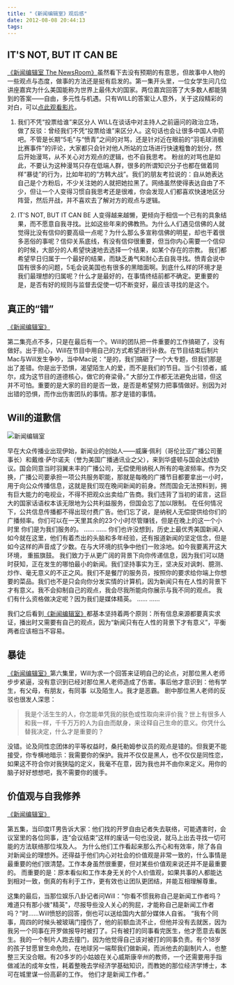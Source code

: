 ```yaml
---
title: "《新闻编辑室》观后感"
date: 2012-08-08 20:44:13
tags:
---
```


## IT'S NOT, BUT IT CAN BE

[《新闻编辑室 The NewsRoom》](http://movie.douban.com/subject/6142597/)虽然看下去没有预期的有意思，但故事中人物的一些观点与态度，做事的方法还是挺有启发的。第一集开头里，一位女学生问几位讲座嘉宾为什么美国能称为世界上最伟大的国家。两位嘉宾回答了大多数人都能猜到的答案——自由，多元性与机遇。只有WILL的答案让人意外，关于这段精彩的对白，可以[点此观看影片](http://v.youku.com/v_show/id_XNDMyMTQ4NzQ4.html "新闻编辑室 Will开篇演讲")。 

1. 我们不凭“投票给谁”来区分人 WILL在谈话中对主持人之前逼问的政治立场，做了反驳：曾经我们不凭“投票给谁”来区分人。这句话也会让很多中国人中箭吧。不管是长期“5毛”与“愤青”之间的对骂，还是针对近在眼前的“羽毛球消极比赛事件”的评论，大家都只会针对他人所站的立场进行快速粗鲁的划分，然后开始漫骂，从不关心对方观点的逻辑，也不自我思考。 粉丝的对骂也是如此，不要认为这种漫骂只存在低端人群，很多的所谓知识分子也都在做着同样“暴徒”的行为，比如年初的“方韩大战”。我们的朋友考拉说的：自从她表达自己是个方粉后，不少关注她的人就把她拉黑了。网络虽然使得表达自由了不少，但让一个人变得习惯自我思考还是很难，你会发现人们都喜欢快速地区分阵营，然后开战，并不喜欢去了解对方的观点与逻辑。 

2. IT'S NOT, BUT IT CAN BE 人变得越来越懒，更倾向于相信一个已有的具象结果，而不愿意自我寻找。比如这些年来的佛教热。为什么人们遇见信佛的人就觉得比没有信仰的要高级一点呢？为什么那么多宣称信佛的明星，却也干着很多恶俗的事呢？信仰关系底线，有没有信仰很重要，但当你内心需要一个信仰的时候，大部分的人希望快速地去选择一个结果，如某个存在的宗教。 我们都希望早日归属于一个最好的结果，而缺乏勇气和耐心去自我寻找。愤青会说中国有很多的问题，5毛会说美国也有很多的黑暗面啊。到底什么样的环境才是我们最理想的归属呢？什么才是最好的，在事情终结前都不确定。更重要的是，是否有好的规则与监督去促使一切不断变好，最应该寻找的是这个。


## 真正的“错”

[《新闻编辑室》](http://movie.douban.com/subject/6142597/)

第二集亮点不多，只是在最后有一个。Will的团队把一件重要的工作搞砸了，没有做好。出于担心，Will在节目中用自己的方式希望进行补救。在节目结束后制片Mac与Will发生争吵，当中Mac说：“是的，我们搞砸了一个大专题，但我们那是出了差错。你是出于恐惧，渴望陌生人的爱，而不是我们的节目。当个引领者，威尔，成为这节目的道德核心，做它的脊梁骨。” 大部分工作都无法避免出错，但这并不可怕。重要的是大家的目的是否一致，是否是希望努力把事情做好。别因为对出错的恐惧，而作出伤害团队的事情。那才是错的事情。


## Will的道歉信

![](../../../images/2012/08/p1627789041.jpg "新闻编辑室")

早在大众传播业出现伊始，新闻业的创始人——威廉·佩利（哥伦比亚广播公司董事长）和戴维·萨尔诺夫（誉为美国广播通讯业之父），来到华盛顿与国会达成协议。国会同意当时羽翼未丰的广播公司，无偿使用纳税人所有的电波频率。作为交换，广播公司要承担一项公共服务职能，那就是每晚的广播节目都要拿出一小时，用于向公众传播信息，这就是我们现在晚间新闻的前身。然而国会无法预料到，拥有巨大能力的电视业，不得不把观众出卖给广告商。我们违背了当初的诺言，这巨大的国家话语权本该无限地为公共利益服务，但国会忘了加以限制。 在任何情况下，公共信息传播都不得出现付费广告。他们忘了说，是纳税人无偿提供给你们的广播频率。你们可以在一天里其余的23个小时尽管赚钱，但是在晚上的这一个小时里 你们是为我们服务的。 ...... ...... 你们也许没想到，历史上最优秀美国新闻人如今就在这里，他们有着杰出的头脑和多年经验，还有报道新闻的坚定信念，但是如今这样的声音成了少数。在与大环境的抗争中他们一败涂地。如今我要离开这大环境， 重振旗鼓。 我们致力于从更广阔的背景下向你传递信息，因为我们可以随时获知，正在发生的哪怕最小的新闻。我们坚持事实为王，坚决反对讽刺、臆测、炒作、毫无意义的不正之风。我们不是餐厅的服务员，按照你的要求给你端上你想要的菜品。我们也不是只会向你分发实情的计算机，因为新闻只有在人性的背景下才有意义。我不会抑制自己的观点，我会尽我所能向你展示与我不同的观点。 我们有什么资格做决定呢？因为我们是媒体精英。 ...... ...... 

我们之后看到[《新闻编辑室》](http://movie.douban.com/subject/6142597/)都基本坚持着两个原则：所有信息来源都要真实求证，播出时又需要有自己的观点，因为“新闻只有在人性的背景下才有意义”，平衡两者应该相当不容易。


## 暴徒

[《新闻编辑室》](http://movie.douban.com/subject/6142597/)第六集里，Will为求一个回答来证明自己的论点，对那位黑人老师步步紧逼，没有意识到已经对那位黑人老师造成了伤害。事后他才意识到：他有学生，有父母，有朋友，有同事  以及陌生人。我才是恶霸。 剧中那位黑人老师的反驳也很发人深思：

> 我是个活生生的人，你怎能单凭我的肤色或性取向来评价我？世上有很多人和我一样，千千万万的人为自由而献身，来诠释自己生命的意义。你凭什么替我决定，什么才是重要的？

没错。论及同性恋团体的平等权益时，桑托勒姆参议员的观点是错的。但我更不能接受，你专横地暗示：我需要你的保护。我并不仅仅是黑人，也不仅仅是同性恋，如果这不符合你对我狭隘的定义，我毫不在意，因为我也并不由你来定义。用你的脑子好好想想吧，我不需要你的援手。

## 价值观与自我修养

[《新闻编辑室》](http://movie.douban.com/subject/6142597/)

第五集，当印度IT男告诉大家：他们找的开罗自由记者失去联络，可能遇害时，会议室里的各位同事，连“会议结束”这样的废话一句也没说，就马上出去寻找一切可能的方法联络那位埃及人。 为什么他们工作看起来那么齐心和有效率，除了各自对新闻业的理想外。还得益于他们内心对社会的价值观是非常一致的，什么事情是最重要的他们很清楚。工作本身虽然很重要，但对某些价值观来说还并不是最重要的。 而重要的是：原本看似和工作本身无关的个人价值观，如果共事的人都能达到相对一致，倒真的有利于工作，更有效也让团队更团结，并能互相理解尊重。 

这集的最后，当那位娱乐八卦记者问Will：“你看不惯我称自己是新闻工作者吗？难道只有那小拨"精英"，尽报导些没人关心的狗屁，才能称自己是新闻工作者吗？”时......Will愤怒的回答，倒也可以送给国内大部分媒体人自省。 “我有个同事，周四的时候头被玻璃门撞伤了，他的前额血流不止，但他并没有去就医，因为我另一个同事在开罗做报导时被打了。只有被打的同事看完医生，他才愿意去看医生。我的一个制片人跑去撞门，因为他觉得自己该对被打的同事负责。有个18岁的孩子甘愿冒生命危险，在地球另一端帮我们做新闻，而派他去的副制片人，也整整三天没合眼。有20多岁的小姑娘在关心威斯康辛州的教师，一个还需要用手指做减法的成年女性，耗着整晚去学经济学基础知识，而教她的那位经济学博士，本可在城里谋一份高薪的工作。 他们才是新闻工作者。”